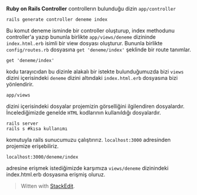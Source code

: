 

**Ruby on Rails Controller**
controllerın bulunduğu dizin `app/controller` 

    rails generate controller deneme index
Bu komut deneme isminde bir controller oluşturup, index methodunu controller'a yazıp bununla birlikte `app/views/deneme` dizininde `index.html.erb` isimli bir view dosyası oluşturur. Bununla birlikte `config/routes.rb` dosyasına `get 'deneme/index'` şeklinde bir route tanımlar.

    get 'deneme/index'
    
kodu tarayıcıdan bu dizinle alakalı bir istekte bulunduğumuzda bizi `views` dizini içerisindeki `deneme`  dizini altındaki `index.html.erb` dosyasına bizi yönlendirir.

    app/views
   dizini içerisindeki dosyalar projemizin görselliğini ilgilendiren dosyalardır. İncelediğimizde genelde `HTML` kodlarının kullanıldığı dosyalardır.

    rails server
    rails s #kısa kullanımı
komutuyla rails sunucumuzu çalıştırırız. `localhost:3000` adresinden projemize erişebiliriz.

    localhost:3000/deneme/index
   adresine erişmek istediğimizde karşımıza `views/deneme` dizinindeki index.html.erb dosyasına erişmiş oluruz.
> Witten with [StackEdit](https://stackedit.io/).
<!--stackedit_data:
eyJoaXN0b3J5IjpbMTU1MjkyMzgwOF19
-->